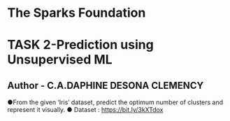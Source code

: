 # The Sparks Foundation
# TASK 2-Prediction using Unsupervised ML
## Author - C.A.DAPHINE DESONA CLEMENCY


●From the given ‘Iris’ dataset, predict the optimum number of clusters 
and represent it visually. 
● Dataset : https://bit.ly/3kXTdox
